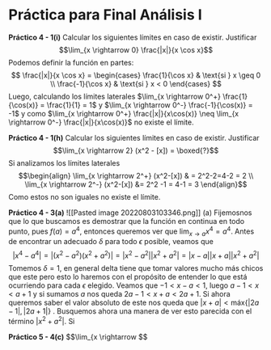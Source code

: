 # Práctica para Final Análisis I
**Práctico 4 - 1(i)** Calcular los siguientes límites en caso de existir. Justificar
$$\lim_{x \rightarrow 0} \frac{|x|}{x \cos x}$$
Podemos definir la función en partes:
$$
\frac{|x|}{x \cos x} = \begin{cases}
\frac{1}{\cos x} & \text{si } x \geq 0 \\
\frac{-1}{\cos x} & \text{si } x < 0
\end{cases}
$$
Luego, calculando los límites laterales $\lim_{x \rightarrow 0^+} \frac{1}{\cos(x)} = \frac{1}{1} = 1$ y $\lim_{x \rightarrow 0^-} \frac{-1}{\cos(x)} = -1$ y como $\lim_{x \rightarrow 0^+} \frac{|x|}{x\cos(x)} \neq \lim_{x \rightarrow 0^-} \frac{|x|}{x\cos(x)}$ no existe el límite. 

**Práctico 4 - 1(h)** Calcular los siguientes límites en caso de existir. Justificar
$$\lim_{x \rightarrow 2} (x^2 - [x]) = \boxed{?}$$
Si analizamos los límites laterales
$$\begin{align}
\lim_{x \rightarrow 2^+} (x^2-[x]) & = 2^2-2=4-2 = 2 \\
\lim_{x \rightarrow 2^-} (x^2-[x]) &= 2^2 -1 = 4-1 = 3
\end{align}$$
Como estos no son iguales no existe el límite.

**Práctico 4 - 3(a)** 
![[Pasted image 20220803103346.png]]
(a) Fijemosnos que lo que buscamos es demostrar que la función en continua en todo punto, pues $f(a)=a^4$, entonces queremos ver que $\lim_{x \rightarrow a} x^4 = a^4$. Antes de encontrar un adecuado $\delta$ para todo $\epsilon$ posible, veamos que
$$|x^4-a^4| = |(x^2-a^2)(x^2+a^2)|=|x^2-a^2| |x^2+a^2| = |x-a||x+a||x^2+a^2|$$
Tomemos $\delta = 1$, en general delta tiene que tomar valores mucho más chicos que este pero esto lo haremos con el propósito de entender lo que está ocurriendo para cada $\epsilon$ elegido. Veamos que $-1<x-a<1$, luego  $a-1 < x < a+1$ y si sumamos $a$ nos queda $2a-1 < x+a < 2a+1$. Si ahora queremos saber el valor absoluto de este nos queda que $|x+a|< \mathrm{máx}\{|2a-1|,|2a+1|\}$ . Busquemos ahora una manera de ver esto parecida con el término $|x^2 +a^2|$. 
Si 

**Práctico 5 - 4(c)**
$$\lim_{x \rightarrow $$
